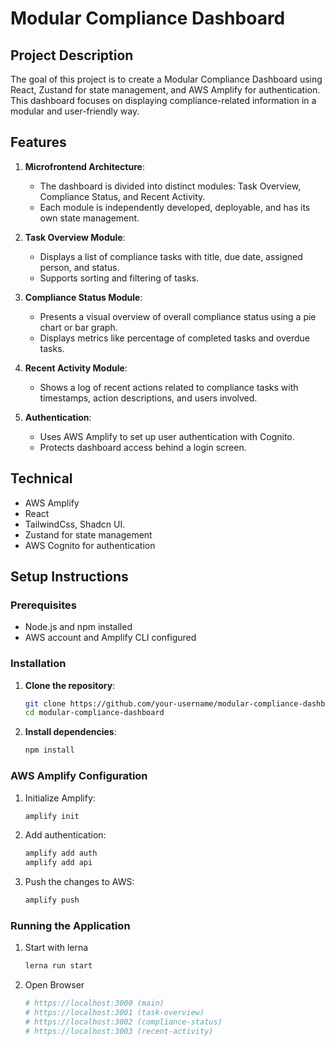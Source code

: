 # Modular Compliance Dashboard

## Project Description
The goal of this project is to create a Modular Compliance Dashboard using React, Zustand for state management, and AWS Amplify for authentication. This dashboard focuses on displaying compliance-related information in a modular and user-friendly way.

## Features
1. **Microfrontend Architecture**:
   - The dashboard is divided into distinct modules: Task Overview, Compliance Status, and Recent Activity.
   - Each module is independently developed, deployable, and has its own state management.

2. **Task Overview Module**:
   - Displays a list of compliance tasks with title, due date, assigned person, and status.
   - Supports sorting and filtering of tasks.

3. **Compliance Status Module**:
   - Presents a visual overview of overall compliance status using a pie chart or bar graph.
   - Displays metrics like percentage of completed tasks and overdue tasks.

4. **Recent Activity Module**:
   - Shows a log of recent actions related to compliance tasks with timestamps, action descriptions, and users involved.

5. **Authentication**:
   - Uses AWS Amplify to set up user authentication with Cognito.
   - Protects dashboard access behind a login screen.

## Technical
- AWS Amplify
- React
- TailwindCss, Shadcn UI.
- Zustand for state management
- AWS Cognito for authentication

## Setup Instructions

### Prerequisites
- Node.js and npm installed
- AWS account and Amplify CLI configured

### Installation
1. **Clone the repository**:
   ```bash
   git clone https://github.com/your-username/modular-compliance-dashboard.git
   cd modular-compliance-dashboard

2. **Install dependencies**:
    ```bash
    npm install

### AWS Amplify Configuration
1. Initialize Amplify:
    ```bash
    amplify init

2. Add authentication:

    ```bash
    amplify add auth
    amplify add api

3. Push the changes to AWS:
    ```bash
    amplify push

### Running the Application

1. Start with lerna
    ```bash
    lerna run start

2. Open Browser
    ```bash
    # https://localhost:3000 (main)
    # https://localhost:3001 (task-overview)
    # https://localhost:3002 (compliance-status)
    # https://localhost:3003 (recent-activity)